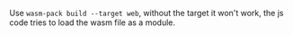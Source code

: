 Use `wasm-pack build --target web`, without the target it won't work, the js code tries
to load the wasm file as a module.